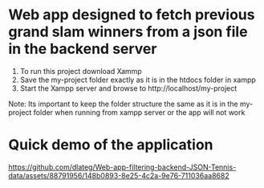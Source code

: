 # Web app designed to fetch previous grand slam winners from a json file in the backend server
1. To run this project download Xammp
2. Save the my-project folder exactly as it is in the htdocs folder in xampp
3. Start the Xampp server and browse to http://localhost/my-project

Note: Its important to keep the folder structure the same as it is in the my-project folder when running from xampp server or the app will not work

# Quick demo of the application
https://github.com/dlateg/Web-app-filtering-backend-JSON-Tennis-data/assets/88791956/148b0893-8e25-4c2a-9e76-711036aa8682

